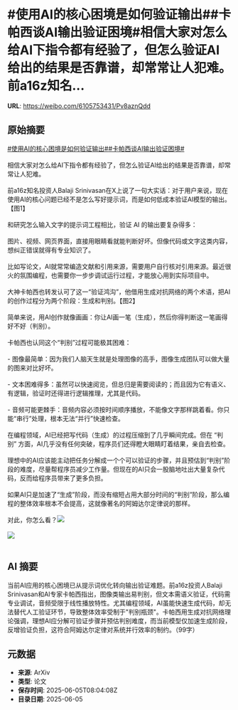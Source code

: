 # #使用AI的核心困境是如何验证输出##卡帕西谈AI输出验证困境#相信大家对怎么给AI下指令都有经验了，但怎么验证AI给出的结果是否靠谱，却常常让人犯难。前a16z知名...

**URL**: https://weibo.com/6105753431/Pv8aznQdd

## 原始摘要

<a href="https://m.weibo.cn/search?containerid=231522type%3D1%26t%3D10%26q%3D%23%E4%BD%BF%E7%94%A8AI%E7%9A%84%E6%A0%B8%E5%BF%83%E5%9B%B0%E5%A2%83%E6%98%AF%E5%A6%82%E4%BD%95%E9%AA%8C%E8%AF%81%E8%BE%93%E5%87%BA%23&amp;extparam=%23%E4%BD%BF%E7%94%A8AI%E7%9A%84%E6%A0%B8%E5%BF%83%E5%9B%B0%E5%A2%83%E6%98%AF%E5%A6%82%E4%BD%95%E9%AA%8C%E8%AF%81%E8%BE%93%E5%87%BA%23" data-hide=""><span class="surl-text">#使用AI的核心困境是如何验证输出#</span></a><a href="https://m.weibo.cn/search?containerid=231522type%3D1%26t%3D10%26q%3D%23%E5%8D%A1%E5%B8%95%E8%A5%BF%E8%B0%88AI%E8%BE%93%E5%87%BA%E9%AA%8C%E8%AF%81%E5%9B%B0%E5%A2%83%23&amp;extparam=%23%E5%8D%A1%E5%B8%95%E8%A5%BF%E8%B0%88AI%E8%BE%93%E5%87%BA%E9%AA%8C%E8%AF%81%E5%9B%B0%E5%A2%83%23" data-hide=""><span class="surl-text">#卡帕西谈AI输出验证困境#</span></a><br><br>相信大家对怎么给AI下指令都有经验了，但怎么验证AI给出的结果是否靠谱，却常常让人犯难。<br><br>前a16z知名投资人Balaji Srinivasan在X上说了一句大实话：对于用户来说，现在使用AI的核心问题已经不是怎么写好提示词，而是如何低成本验证AI模型的输出。【图1】<br><br>和研究怎么输入文字的提示词工程相比，验证 AI 的输出要复杂得多：<br><br>图片、视频、网页界面，直接用眼睛看就能判断好坏。但像代码或文字这类内容，想纠正错误就得有专业知识了。<br><br>比如写论文，AI就常常编造文献和引用来源，需要用户自行核对引用来源。最近很火的氛围编程，也需要你一步步调试运行过程，才能放心用到实际项目中。<br><br>大神卡帕西也转发认可了这一“验证鸿沟”，他借用生成对抗网络的两个术语，把AI的创作过程分为两个阶段：生成和判别。【图2】<br><br>简单来说，用AI创作就像画画：你让AI画一笔（生成），然后你得判断这一笔画得好不好（判别）。<br><br>卡帕西也认同这个“判别”过程可能极其困难：<br><br>- 图像最简单：因为我们人脑天生就是处理图像的高手，图像生成团队可以做大量的图来对比好坏。<br><br>- 文本困难得多：虽然可以快速阅览，但总归是需要阅读的；而且因为它有语义、有逻辑，验证时还得进行逻辑推理，尤其是代码。<br><br>- 音频可能更棘手：音频内容必须按时间顺序播放，不能像文字那样跳着看。你只能“串行”处理，根本无法“并行”快速检查。<br><br>在编程领域，AI已经把写代码（生成）的过程压缩到了几乎瞬间完成。但在 “判别” 方面，AI几乎没有任何突破，程序员们还得瞪大眼睛盯着结果，亲自去检查。<br><br>理想中的AI应该能主动把任务分解成一个个可以验证的步骤，并且预估到“判别”阶段的难度，尽量帮程序员减少工作量。但现在的AI只会一股脑地吐出大量复杂代码，反而给程序员带来了更多负担。<br><br>如果AI只是加速了“生成”阶段，而没有缩短占用大部分时间的“判别”阶段，那么编程的整体效率根本不会提高，这就像著名的阿姆达尔定律说的那样。<br><br>对此，你怎么看？<img style="" src="https://tvax4.sinaimg.cn/large/006Fd7o3gy1i24h9o8ta6j30t61j2tuo.jpg" referrerpolicy="no-referrer"><br><br><img style="" src="https://tvax2.sinaimg.cn/large/006Fd7o3gy1i24h9r924kj30t42gcx6p.jpg" referrerpolicy="no-referrer"><br><br>

## AI 摘要

当前AI应用的核心困境已从提示词优化转向输出验证难题。前a16z投资人Balaji Srinivasan和AI专家卡帕西指出，图像类输出易判别，但文本需语义验证，代码需专业调试，音频受限于线性播放特性。尤其编程领域，AI虽能快速生成代码，却无法替代人工验证环节，导致整体效率受制于"判别瓶颈"。卡帕西用生成对抗网络理论强调，理想AI应分解可验证步骤并预估判别难度，而当前模型仅加速生成阶段，反增验证负担，这符合阿姆达尔定律对系统并行效率的制约。（99字）

## 元数据

- **来源**: ArXiv
- **类型**: 论文
- **保存时间**: 2025-06-05T08:04:08Z
- **目录日期**: 2025-06-05
